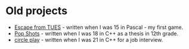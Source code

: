 Old projects
=======

- [Escape from TUES](escape_from_tues) - written when I was 15 in Pascal - my first game.
- [Pop Shots](pop_shots) - written when I was 18 in C++ as a thesis in 12th grade.
- [circle play](circle_play) - written when I was 21 in C++ for a job interview.
